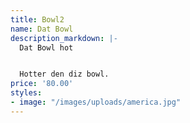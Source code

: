 ```yaml
---
title: Bowl2
name: Dat Bowl
description_markdown: |-
  Dat Bowl hot


  Hotter den diz bowl.
price: '80.00'
styles:
- image: "/images/uploads/america.jpg"
---
```


